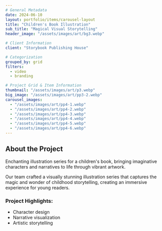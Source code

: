 ```yaml
---
# General Metadata
date: 2024-06-10
layout: portfolio/items/carousel-layout
title: "Children's Book Illustration"
sub_title: "Magical Visual Storytelling"
header_image: "/assets/images/art/bg3.webp"

# Client Information
client: "Storybook Publishing House"

# Categorization
grouped_by: grid
filters:
  - video
  - branding

# Project Grid & Item Information
thumbnail: "/assets/images/art/p3.webp"
big_image: "/assets/images/art/pp3-2.webp"
carousel_images:
  - "/assets/images/art/pp4-1.webp"
  - "/assets/images/art/pp4-2.webp"
  - "/assets/images/art/pp4-3.webp"
  - "/assets/images/art/pp4-4.webp"
  - "/assets/images/art/pp4-5.webp"
  - "/assets/images/art/pp4-6.webp"
---
```


## About the Project
<p class="lead">Enchanting illustration series for a children's book, bringing imaginative characters and narratives to life through vibrant artwork.</p>

Our team crafted a visually stunning illustration series that captures the magic and wonder of childhood storytelling, creating an immersive experience for young readers.

### Project Highlights:
- Character design
- Narrative visualization
- Artistic storytelling
